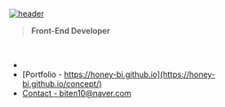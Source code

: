 [![header](http://github.com/Honey-Bi/Honey-Bi/assets/42339991/04218694-8fa8-4967-a23c-ce275f51ce72)](https://honey-bi.github.io/test/tree)
<!-- ![header](https://capsule-render.vercel.app/api?type=waving&text=Honey-Bi&fontColor=000&fontAlign=80&color=gradient) -->
> <b>Front-End Developer</b>
<br>

 - 
- [Portfolio - https://honey-bi.github.io](https://honey-bi.github.io/concept/)
- [Contact - biten10@naver.com](biten@naver.com)
